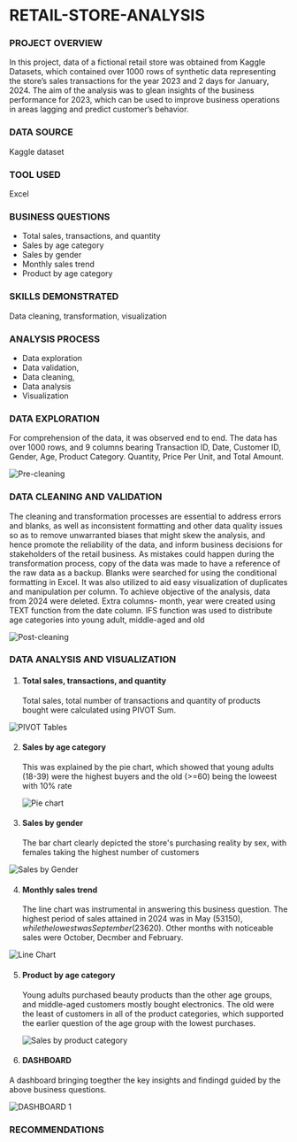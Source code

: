 # RETAIL-STORE-ANALYSIS
### PROJECT OVERVIEW
In this project, data of a fictional retail store was obtained from Kaggle Datasets, which contained over 1000 rows of synthetic data representing the store’s sales transactions for the year 2023 and 2 days for January, 2024. The aim of the analysis was to glean insights of the business performance for 2023, which can be used to improve business operations in areas lagging and predict customer’s behavior. 
### DATA SOURCE
Kaggle dataset
### TOOL USED
Excel
### BUSINESS QUESTIONS
- Total sales, transactions, and quantity
- Sales by age category
- Sales by gender
- Monthly sales trend
- Product by age category
### SKILLS DEMONSTRATED
 Data cleaning, transformation, visualization
### ANALYSIS PROCESS
- Data exploration
- Data validation, 
- Data cleaning, 
- Data analysis
- Visualization
### DATA EXPLORATION
For comprehension of the data, it was observed end to end. The data has over 1000 rows, and 9 columns bearing Transaction ID, Date, Customer ID, Gender, Age, Product Category. Quantity, Price Per Unit, and Total Amount. 



![Pre-cleaning](https://github.com/user-attachments/assets/9d9451e7-4734-4745-8bd3-28481828d79b)



### DATA CLEANING AND VALIDATION
The cleaning and transformation processes are essential to address errors and blanks, as well as inconsistent formatting and other data quality issues so as to remove unwarranted biases that might skew the analysis, and hence promote the reliability of the data, and inform business decisions for stakeholders of the retail business. 
 As mistakes could happen during the transformation process, copy of the data was made to have a reference of the raw data as a backup.
 Blanks were searched for using the conditional formatting in Excel. It was also utilized to aid easy visualization of duplicates and manipulation per column. 
 To achieve objective of the analysis, data from 2024 were deleted. 
 Extra columns- month, year were created using TEXT function from the date column. 
 IFS function was used to distribute age categories into young adult, middle-aged and old 




![Post-cleaning](https://github.com/user-attachments/assets/9b3e9ac8-0a6e-4cb1-9176-cc6e7c985761)


 
 ### DATA ANALYSIS AND VISUALIZATION
1. #### Total sales, transactions, and quantity
    Total sales, total number of transactions and quantity of products bought were calculated using PIVOT Sum. 
 


![PIVOT Tables](https://github.com/user-attachments/assets/ddd64e48-d475-4da0-b31f-db886d7d4906)

2. #### Sales by age category
   This was explained by the pie chart, which showed that young adults (18-39) were the highest buyers and the old (>=60) being the loweest with 10% rate



   ![Pie chart ](https://github.com/user-attachments/assets/45305568-a87e-422b-ba1a-c92779605297)

   
3. #### Sales by gender
   The bar chart clearly depicted the store's purchasing reality by sex, with females taking the highest number of customers




   
![Sales by Gender](https://github.com/user-attachments/assets/2142aa82-4099-4063-9943-a4673d7477ee)

   
4. #### Monthly sales trend
   The line chart was instrumental in answering this business question. The highest period of sales attained in 2024 was in May ($53150) , while the lowest was September ($23620). Other months with noticeable sales were October, Decmber and February. 










![Line Chart](https://github.com/user-attachments/assets/fc3b9514-99a8-4860-9937-c246c9c3ee9d)



   
   

  
5. #### Product by age category
   Young adults purchased beauty products than the other age groups, and middle-aged customers mostly bought electronics. The old were the least of customers in all of the product categories, which supported the earlier question of the age group with the lowest purchases. 
   


   
   ![Sales by product category](https://github.com/user-attachments/assets/e3fbb19b-1c97-4717-8907-8b1f37a179d8)




6. #### DASHBOARD
A dashboard bringing toegther the key insights and findingd guided by the above business questions.



![DASHBOARD 1](https://github.com/user-attachments/assets/84b0ab57-e9de-4c59-9ff4-9f06cc373a97)



### RECOMMENDATIONS
